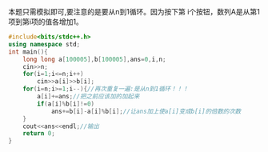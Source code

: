 本题只需模拟即可,要注意的是要从n到1循环。因为按下第 
i个按钮，数列A是从第1项到第i项的值各增加1。
```cpp
#include<bits/stdc++.h>
using namespace std;
int main(){
	long long a[100005],b[100005],ans=0,i,n;
	cin>>n;
	for(i=1;i<=n;i++)
		cin>>a[i]>>b[i];
	for(i=n;i>=1;i--){//再次重复一遍:是从n到1循环！！！
		a[i]+=ans;//把之前应该加的加起来
		if(a[i]%b[i]!=0)
			ans+=b[i]-a[i]%b[i];//让ans加上使a[i]变成b[i]的倍数的次数
	}
	cout<<ans<<endl;//输出
	return 0; 
} 
```

